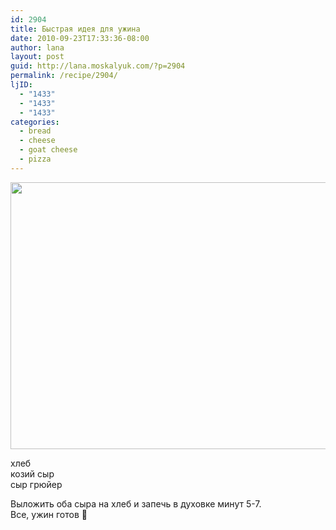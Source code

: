 ```yaml
---
id: 2904
title: Быстрая идея для ужина
date: 2010-09-23T17:33:36-08:00
author: lana
layout: post
guid: http://lana.moskalyuk.com/?p=2904
permalink: /recipe/2904/
ljID:
  - "1433"
  - "1433"
  - "1433"
categories:
  - bread
  - cheese
  - goat cheese
  - pizza
---
```

<img loading="lazy" class="alignnone" title="pizza" src="http://farm5.static.flickr.com/4127/5018625669_0617550ac4_z.jpg" alt="" width="640" height="427" />

хлеб  
козий сыр  
сыр грюйер

Выложить оба сыра на хлеб и запечь в духовке минут 5-7.  
Все, ужин готов 🙂